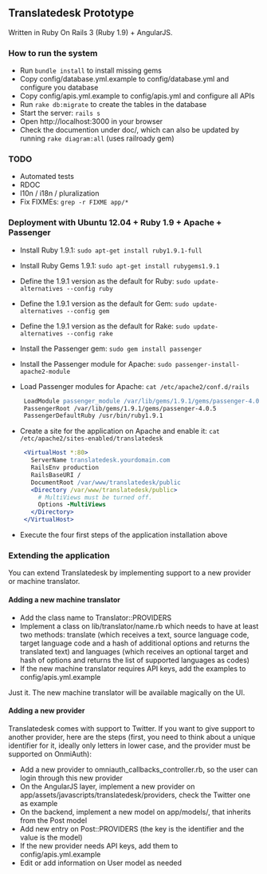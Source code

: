 ## Translatedesk Prototype

Written in Ruby On Rails 3 (Ruby 1.9) + AngularJS.

### How to run the system

* Run `bundle install` to install missing gems
* Copy config/database.yml.example to config/database.yml and configure you database
* Copy config/apis.yml.example to config/apis.yml and configure all APIs
* Run `rake db:migrate` to create the tables in the database
* Start the server: `rails s`
* Open http://localhost:3000 in your browser
* Check the documention under doc/, which can also be updated by running `rake diagram:all` (uses railroady gem)

### TODO
* Automated tests
* RDOC
* l10n / i18n / pluralization
* Fix FIXMEs: `grep -r FIXME app/*`

### Deployment with Ubuntu 12.04 + Ruby 1.9 + Apache + Passenger

* Install Ruby 1.9.1: `sudo apt-get install ruby1.9.1-full`
* Install Ruby Gems 1.9.1: `sudo apt-get install rubygems1.9.1`
* Define the 1.9.1 version as the default for Ruby: `sudo update-alternatives --config ruby`
* Define the 1.9.1 version as the default for Gem: `sudo update-alternatives --config gem`
* Define the 1.9.1 version as the default for Rake: `sudo update-alternatives --config rake`
* Install the Passenger gem: `sudo gem install passenger`
* Install the Passenger module for Apache: `sudo passenger-install-apache2-module`
* Load Passenger modules for Apache: `cat /etc/apache2/conf.d/rails`

  ```apache
   LoadModule passenger_module /var/lib/gems/1.9.1/gems/passenger-4.0.5/libout/apache2/mod_passenger.so
   PassengerRoot /var/lib/gems/1.9.1/gems/passenger-4.0.5
   PassengerDefaultRuby /usr/bin/ruby1.9.1
  ```

* Create a site for the application on Apache and enable it: `cat /etc/apache2/sites-enabled/translatedesk`

  ```apache
   <VirtualHost *:80>
     ServerName translatedesk.yourdomain.com
     RailsEnv production
     RailsBaseURI /
     DocumentRoot /var/www/translatedesk/public
     <Directory /var/www/translatedesk/public>
       # MultiViews must be turned off.
       Options -MultiViews
     </Directory>
   </VirtualHost>
  ```

* Execute the four first steps of the application installation above

### Extending the application

You can extend Translatedesk by implementing support to a new provider or machine translator.

#### Adding a new machine translator

* Add the class name to Translator::PROVIDERS
* Implement a class on lib/translator/name.rb which needs to have at least two methods: translate (which receives a text, source language code, target language code and a hash of additional options and returns the translated text) and languages (which receives an optional target and hash of options and returns the list of supported languages as codes)
* If the new machine translator requires API keys, add the examples to config/apis.yml.example 

Just it. The new machine translator will be available magically on the UI.

#### Adding a new provider

Translatedesk comes with support to Twitter. If you want to give support to another provider, here are the steps (first, you need to think about a unique identifier for it, ideally only letters in lower case, and the provider must be supported on OnmiAuth):

* Add a new provider to omniauth_callbacks_controller.rb, so the user can login through this new provider
* On the AngularJS layer, implement a new provider on app/assets/javascripts/translatedesk/providers, check the Twitter one as example
* On the backend, implement a new model on app/models/, that inherits from the Post model
* Add new entry on Post::PROVIDERS (the key is the identifier and the value is the model)
* If the new provider needs API keys, add them to config/apis.yml.example
* Edit or add information on User model as needed
